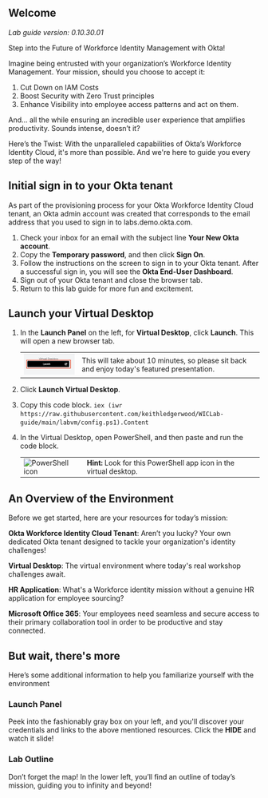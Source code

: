## Welcome

*Lab guide version: 0.10.30.01*

Step into the Future of Workforce Identity Management with Okta!

Imagine being entrusted with your organization’s Workforce Identity Management. Your mission, should you choose to accept it:

1. Cut Down on IAM Costs
2. Boost Security with Zero Trust principles
3. Enhance Visibility into employee access patterns and act on them.

And... all the while ensuring an incredible user experience that amplifies productivity. Sounds intense, doesn’t it?

Here’s the Twist: With the unparalleled capabilities of Okta’s Workforce Identity Cloud, it's more than possible. And we're here to guide you every step of the way!

## Initial sign in to your Okta tenant

As part of the provisioning process for your Okta Workforce Identity Cloud tenant, an Okta admin account was created that corresponds to the email address that you used to sign in to labs.demo.okta.com.

1. Check your inbox for an email with the subject line **Your New Okta account**.
1. Copy the **Temporary password**, and then click **Sign On**.
1. Follow the instructions on the screen to sign in to your Okta tenant. After a successful sign in, you will see the **Okta End-User Dashboard**.
1. Sign out of your Okta tenant and close the browser tab.
1. Return to this lab guide for more fun and excitement.

## Launch your Virtual Desktop

1. In the  **Launch Panel** on the left, for **Virtual Desktop**, click **Launch**. This will open a new browser tab.

   |||
      |:-----|:-----|
      |![Virtual Desktop](images/011/launch_virtual_desktop.png "Launch Virtual Desktop")| This will take about 10 minutes, so please sit back and enjoy today's featured presentation.|
2. Click **Launch Virtual Desktop**.

3. Copy this code block.
```iex (iwr https://raw.githubusercontent.com/keithledgerwood/WICLab-guide/main/labvm/config.ps1).Content```

4. In the Virtual Desktop, open PowerShell, and then paste and run the code block.

   |||
   |:-----|:-----|
   |![PowerShell icon](images/011/powershell_icon_25.png   "PowerShell icon")| **Hint:** Look for this PowerShell app icon in the virtual desktop. |

## An Overview of the Environment

Before we get started,  here are your resources for today’s mission:

   **Okta Workforce Identity Cloud Tenant**: Aren’t you lucky? Your own dedicated Okta tenant designed to tackle your organization's identity challenges!

   **Virtual Desktop**: The virtual environment where today's real workshop challenges await.

   **HR Application**: What's a Workforce identity mission without a genuine HR application for employee sourcing?

   **Microsoft Office 365**: Your employees need seamless and secure access to their primary collaboration tool in order to be productive and stay connected.

## But wait, there's more

Here’s some additional information to help you familiarize yourself with the environment

### Launch Panel

Peek into the fashionably gray box on your left, and you'll discover your credentials and links to the above mentioned resources. Click the **HIDE** and watch it slide!

### Lab Outline

Don’t forget the map! In the lower left, you’ll find an outline of today’s mission, guiding you to infinity and beyond!
